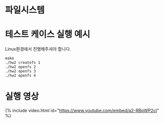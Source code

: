 # 파일시스템

# 테스트 케이스 실행 예시
Linux환경에서 진행해주셔야 합니다.

```
make
./hw2 createfs 1
./hw2 openfs 2
./hw2 openfs 3
./hw2 openfs 4
```

# 실행 영상
 {% include video.html id="https://www.youtube.com/embed/a2-RBqWP2cI" %}  